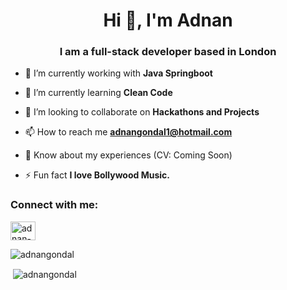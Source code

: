 <h1 align="center">Hi 👋, I'm Adnan</h1>
<h3 align="center"> I am a full-stack developer based in London </h3>

- 🔭 I’m currently working with **Java Springboot**

- 🌱 I’m currently learning **Clean Code**

- 👯 I’m looking to collaborate on **Hackathons and Projects**

- 📫 How to reach me **adnangondal1@hotmail.com**

- 📄 Know about my experiences (CV: Coming Soon)

- ⚡ Fun fact **I love Bollywood Music.**

<h3 align="left">Connect with me:</h3>
<p align="left">
<a href="https://linkedin.com/in/adnan-gondal-2021" target="blank"><img align="center" src="https://raw.githubusercontent.com/rahuldkjain/github-profile-readme-generator/master/src/images/icons/Social/linked-in-alt.svg" alt="adnan-gondal-2021" height="30" width="40" /></a>
</p>

<p><img align="center" src="https://github-readme-stats.vercel.app/api/top-langs?username=adnangondal&show_icons=true&locale=en&layout=compact" alt="adnangondal" /></p>

<p>&nbsp;<img align="center" src="https://github-readme-stats.vercel.app/api?username=adnangondal&show_icons=true&locale=en" alt="adnangondal" /></p>
